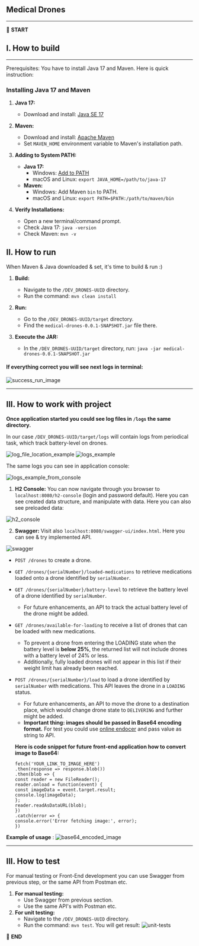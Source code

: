 ## Medical Drones

---

:scroll: **START**

## I. How to build

---

Prerequisites: You have to install Java 17 and Maven. Here is quick instruction:

### Installing Java 17 and Maven

1. **Java 17:**
   - Download and install: [Java SE 17](https://www.oracle.com/java/technologies/javase-downloads.html)
2. **Maven:**
   - Download and install: [Apache Maven](https://maven.apache.org/download.cgi)
   - Set `MAVEN_HOME` environment variable to Maven's installation path.

3. **Adding to System PATH:**
   - **Java 17:**
      - Windows: [Add to PATH](https://www.architectryan.com/2018/03/17/add-to-the-path-on-windows-10/)
      - macOS and Linux: `export JAVA_HOME=/path/to/java-17`
   - **Maven:**
      - Windows: Add Maven `bin` to PATH.
      - macOS and Linux: `export PATH=$PATH:/path/to/maven/bin`

4. **Verify Installations:**
   - Open a new terminal/command prompt.
   - Check Java 17: `java -version`
   - Check Maven: `mvn -v`

## II. How to run

When Maven & Java downloaded & set, it's time to build & run :)

1. **Build:**
    - Navigate to the `/DEV_DRONES-UUID` directory.
    - Run the command: `mvn clean install`

2. **Run:**
    - Go to the `/DEV_DRONES-UUID/target` directory.
    - Find the `medical-drones-0.0.1-SNAPSHOT.jar` file there.

3. **Execute the JAR:**
    - In the `/DEV_DRONES-UUID/target` directory, run:
      `java -jar medical-drones-0.0.1-SNAPSHOT.jar`
      
#### If everything correct you will see next logs in terminal:

![success_run_image](images/success_run_image.png)

---

## III. How to work with project

**Once application started you could see log files in `/logs` the same directory.** 

In our case `/DEV_DRONES-UUID/target/logs` will contain logs from periodical task, which track battery-level on drones.

![log_file_location_example](images/log_file_location_example.png)
![logs_example](images/logs_example.png)

The same logs you can see in application console:

![logs_example_from_console](images/logs_example_from_console.png)

1. **H2 Console:** 
   You can now navigate through you browser to `localhost:8080/h2-console` (login and password default).
Here you can see created data structure, and manipulate with data. Here you can also see preloaded data:

![h2_console](images/h2_console.png)

2. **Swagger:**
   Visit also `localhost:8080/swagger-ui/index.html`. Here you can see & try implemented API.

![swagger](images/swagger.png)   

- `POST /drones` to create a drone.
- `GET /drones/{serialNumber}/loaded-medications` to retrieve medications loaded onto a drone identified by `serialNumber`.
- `GET /drones/{serialNumber}/battery-level` to retrieve the battery level of a drone identified by `serialNumber`.
    - For future enhancements, an API to track the actual battery level of the drone might be added.
- `GET /drones/available-for-loading` to receive a list of drones that can be loaded with new medications.
    - To prevent a drone from entering the LOADING state when the battery level is **below 25%**,
      the returned list will not include drones with a battery level of 24% or less.
    - Additionally, fully loaded drones will not appear in this list if their weight limit has already been reached.

- `POST /drones/{serialNumber}/load` to load a drone identified by `serialNumber` with medications.
  This API leaves the drone in a `LOADING` status.
    - For future enhancements, an API to move the drone to a destination place, which would change drone state 
      to `DELIVERING` and further might be added.
    - **Important thing: images should be passed in Base64 encoding format.** For test you could use 
      [online endocer](https://base64.guru/converter/encode/image) and pass value as string to API.
    
     **Here is code snippet for future front-end application how to convert image to Base64:**
  
      fetch('YOUR_LINK_TO_IMAGE_HERE')
      .then(response => response.blob())
      .then(blob => {
      const reader = new FileReader();
      reader.onload = function(event) {
      const imageData = event.target.result;
      console.log(imageData);
      };
      reader.readAsDataURL(blob);
      })
      .catch(error => {
      console.error('Error fetching image:', error);
      })
    
 **Example of usage** : 
![base64_encoded_image](images/base64_encoded_image.png)
___

## III. How to test 

For manual testing or Front-End development you can use Swagger from previous step, or the same API from Postman etc.

1. **For manual testing:**
    - Use Swagger from previous section.
    - Use the same API's with Postman etc.
2. **For unit testing:**
    - Navigate to the `/DEV_DRONES-UUID` directory.
    - Run the command: `mvn test`. You will get result:
![unit-tests](images/unit-tests.png)

:scroll: **END** 
